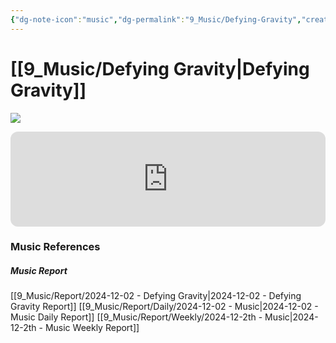 ```yaml
---
{"dg-note-icon":"music","dg-permalink":"9_Music/Defying-Gravity","created-date":"2024-12-02 12:42:22 pm","date":"2024-12-02","type":"music","tags":["music"],"aliases":null,"title":"Defying Gravity","music-url":"https://open.spotify.com/track/5QMrH5nszZZR3nefIj6Mar","album":"Wicked: The Soundtrack","album-release-date":"2024-11-22","album-url":"https://open.spotify.com/album/3JUrJP460nFIqwjxM19slT","cover":"![Wicked: The Soundtrack](https://i.scdn.co/image/ab67616d00001e0241ded89391c5350f6b8f991c)","cover-url":"https://i.scdn.co/image/ab67616d00001e0241ded89391c5350f6b8f991c","artists":"Cynthia Erivo, Ariana Grande","added-at":"Mon Dec 02 2024 - 오후 12:42:24","rating":"⭐⭐⭐⭐⭐⭐⭐⭐⭐","dg-publish":true,"permalink":"/9_Music/Defying-Gravity/","dgPassFrontmatter":true,"noteIcon":"music"}
---
```


# [[9_Music/Defying Gravity\|Defying Gravity]]
![](https://i.scdn.co/image/ab67616d00001e0241ded89391c5350f6b8f991c)


<div class="container-root"><span></span></div><div><div class="container-root"><iframe style="border-radius:12px" src="https://open.spotify.com/embed/track/5QMrH5nszZZR3nefIj6Mar?utm_source=generator" width="100%" height="152" frameborder="0" allowfullscreen="" allow="autoplay; clipboard-write; encrypted-media; fullscreen; picture-in-picture" loading="lazy"></iframe></div></div>











### Music References
##### Music Report
[[9_Music/Report/2024-12-02 - Defying Gravity\|2024-12-02 - Defying Gravity Report]]
[[9_Music/Report/Daily/2024-12-02 - Music\|2024-12-02 - Music Daily Report]]
[[9_Music/Report/Weekly/2024-12-2th - Music\|2024-12-2th - Music Weekly Report]]






